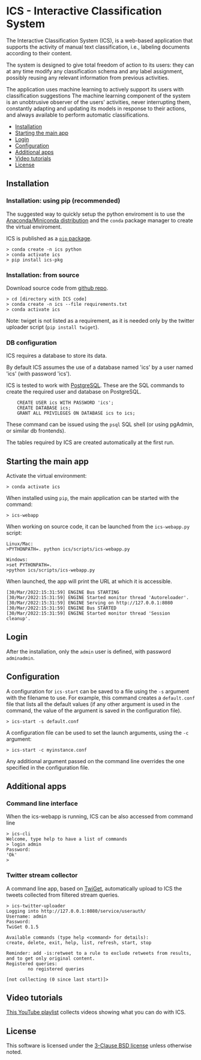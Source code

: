 # ICS - Interactive Classification System

The Interactive Classification System (ICS), is a web-based application that supports the activity
of manual text classification, i.e., labeling documents according to their content.

The system is designed to give total freedom of action to its users: they can at any time modify any classification
schema and any label assignment, possibly reusing any relevant information from previous activities.

The application uses machine learning to actively support its users with classification suggestions The machine learning
component of the system is an unobtrusive observer of the users' activities, never interrupting them, constantly
adapting and updating its models in response to their actions, and always available to perform automatic
classifications.

* [Installation](#installation)
* [Starting the main app](#startmain)
* [Login](#login)
* [Configuration](#configuration)
* [Additional apps](#app)
* [Video tutorials](#videos)
* [License](#license)

## <a name="installation"></a> Installation

### Installation: using pip (recommended)

The suggested way to quickly setup the python enviroment is to use
the [Anaconda/Miniconda distribution](https://www.anaconda.com/products/distribution) and the `conda` package manager to
create the virtual enviroment.

ICS is published as a [`pip` package](https://pypi.org/project/ics-pkg).

```
> conda create -n ics python
> conda activate ics
> pip install ics-pkg
```

### Installation: from source

Download source code from [github repo](https://github.com/aesuli/ics).

```
> cd [directory with ICS code]
> conda create -n ics --file requirements.txt
> conda activate ics
```

Note: twiget is not listed as a requirement, as it is needed only by the twitter uploader script (`pip install twiget`).

### DB configuration

ICS requires a database to store its data.

By default ICS assumes the use of a database named 'ics' by a user named 'ics' (with password 'ics').

ICS is tested to work with [PostgreSQL](https://www.postgresql.org/). These are the SQL commands to create the required
user and database on PostgreSQL.

```
    CREATE USER ics WITH PASSWORD 'ics';
    CREATE DATABASE ics;
    GRANT ALL PRIVILEGES ON DATABASE ics to ics;
```

These command can be issued using the `psql` SQL shell (or using pgAdmin, or similar db frontends).

The tables required by ICS are created automatically at the first run.

## <a name="startmain"></a> Starting the main app

Activate the virtual environment:

```
> conda activate ics
```

When installed using `pip`, the main application can be started with the command:

```
> ics-webapp
```

When working on source code, it can be launched from the `ics-webapp.py` script:

```
Linux/Mac:
>PYTHONPATH=. python ics/scripts/ics-webapp.py

Windows:
>set PYTHONPATH=. 
>python ics/scripts/ics-webapp.py
```

When launched, the app will print the URL at which it is accessible.

```
[30/Mar/2022:15:31:59] ENGINE Bus STARTING
[30/Mar/2022:15:31:59] ENGINE Started monitor thread 'Autoreloader'.
[30/Mar/2022:15:31:59] ENGINE Serving on http://127.0.0.1:8080
[30/Mar/2022:15:31:59] ENGINE Bus STARTED
[30/Mar/2022:15:31:59] ENGINE Started monitor thread 'Session cleanup'.
```

## <a name="login"></a> Login

After the installation, only the `admin` user is defined, with password `adminadmin`.

## <a name="configuration"></a> Configuration

A configuration for `ics-start` can be saved to a file using the `-s` argument with the filename to use. For example,
this command creates a `default.conf` file that lists all the default values (if any other argument is used in the
command, the value of the argument is saved in the configuration file).

```
> ics-start -s default.conf
```

A configuration file can be used to set the launch arguments, using the `-c` argument:

```
> ics-start -c myinstance.conf
```

Any additional argument passed on the command line overrides the one specified in the configuration file.

## <a name="apps"></a> Additional apps

### Command line interface

When the ics-webapp is running, ICS can be also accessed from command line

```
> ics-cli
Welcome, type help to have a list of commands
> login admin
Password: 
'Ok'
>
```

### Twitter stream collector

A command line app, based on [TwiGet](https://github.com/aesuli/twiget), automatically upload to ICS the tweets
collected from filtered stream queries.

```
> ics-twitter-uploader
Logging into http://127.0.0.1:8080/service/userauth/
Username: admin
Password: 
TwiGet 0.1.5

Available commands (type help <command> for details):
create, delete, exit, help, list, refresh, start, stop

Reminder: add -is:retweet to a rule to exclude retweets from results, and to get only original content.
Registered queries:
        no registered queries

[not collecting (0 since last start)]>
```

## <a name="videos"></a> Video tutorials

[This YouTube playlist](https://www.youtube.com/playlist?list=PLde6PofTv7SzplW73XNjiS6zyNyDBfsN9) collects videos showing what you can do with ICS.

## <a name="license"></a> License

This software is licensed under the [3-Clause BSD license](https://opensource.org/licenses/BSD-3-Clause) unless
otherwise noted.